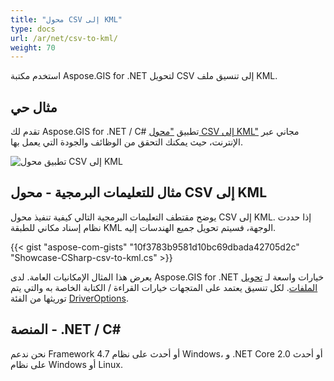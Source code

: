 ```yaml
---
title: "محول CSV إلى KML"
type: docs
url: /ar/net/csv-to-kml/
weight: 70
---
```


استخدم مكتبة Aspose.GIS for .NET لتحويل CSV إلى تنسيق ملف KML.

## **مثال حي**

تقدم لك Aspose.GIS for .NET / C# تطبيق ["محول CSV إلى KML"](https://products.aspose.app/gis/conversion/csv-to-kml) مجاني عبر الإنترنت، حيث يمكنك التحقق من الوظائف والجودة التي يعمل بها.

![تطبيق محول CSV إلى KML](conversion.png)

## **مثال للتعليمات البرمجية - محول CSV إلى KML**

يوضح مقتطف التعليمات البرمجية التالي كيفية تنفيذ محول CSV إلى KML. إذا حددت نظام إسناد مكاني للطبقة KML الوجهة، فسيتم تحويل جميع الهندسات إليه. 

{{< gist "aspose-com-gists" "10f3783b9581d10bc69dbada42705d2c" "Showcase-CSharp-csv-to-kml.cs" >}}

يعرض هذا المثال الإمكانيات العامة. لدى Aspose.GIS for .NET خيارات واسعة لـ [تحويل الملفات](https://docs.aspose.com/gis/net/vector-layers/). لكل تنسيق يعتمد على المتجهات خيارات القراءة / الكتابة الخاصة به والتي يتم توريثها من الفئة [DriverOptions](https://reference.aspose.com/gis/net/aspose.gis/driveroptions).

## **المنصة - .NET / C#**

نحن ندعم Framework 4.7 أو أحدث على نظام Windows، و .NET Core 2.0 أو أحدث على نظام Windows أو Linux.

